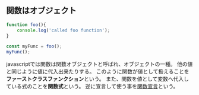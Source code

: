 ## 関数はオブジェクト
```javascript
function foo(){
    console.log('called foo function');
}

const myFunc = foo();
myFunc();
```
javascriptでは関数は関数オブジェクトと呼ばれ、オブジェクトの一種。
他の値と同じように値に代入出来たりする。
このように関数が値として扱えることを**ファーストクラスファンクション**という。
また、関数を値として変数へ代入している式のことを**関数式**という。
逆に宣言して使う事を[関数宣言](functionDeclaration.md)という。